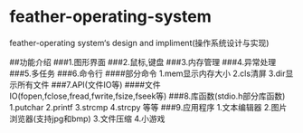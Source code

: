 # feather-operating-system
feather-operating system‘s design and impliment(操作系统设计与实现)

##功能介绍
###1.图形界面
###2.鼠标,键盘
###3.内存管理
###4.异常处理
###5.多任务
###6.命令行
####部分命令
1.mem显示内存大小
2.cls清屏
3.dir显示所有文件
###7.API(文件IO等)
####文件IO(fopen,fclose,fread,fwrite,fsize,fseek等)
###8.库函数(stdio.h部分库函数)
1.putchar
2.printf
3.strcmp
4.strcpy
等等
###9.应用程序
1.文本编辑器
2.图片浏览器(支持jpg和bmp)
3.文件压缩
4.小游戏

